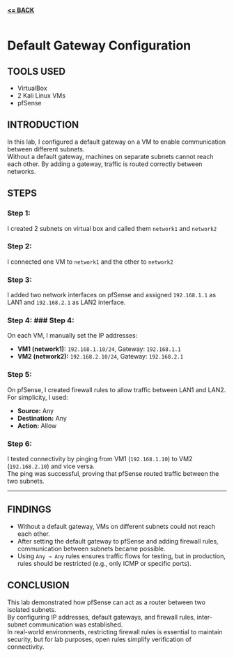 [**<= BACK**](packetsniffing.md)<br><br>
# Default Gateway Configuration

## TOOLS USED
- VirtualBox
- 2 Kali Linux VMs
- pfSense 

## INTRODUCTION
In this lab, I configured a default gateway on a VM to enable communication between different subnets.  
Without a default gateway, machines on separate subnets cannot reach each other. By adding a gateway, traffic is routed correctly between networks.

## STEPS

### Step 1: 
I created 2 subnets on virtual box and called them `network1` and `network2`

### Step 2: 
I connected one VM to `network1` and the other to `network2`

### Step 3: 
I added two network interfaces on pfSense and assigned `192.168.1.1` as LAN1 and `192.168.2.1` as LAN2 interface. 

### Step 4: ### Step 4: 
On each VM, I manually set the IP addresses:
- **VM1 (network1):** `192.168.1.10/24`, Gateway: `192.168.1.1`  
- **VM2 (network2):** `192.168.2.10/24`, Gateway: `192.168.2.1`

### Step 5:  
On pfSense, I created firewall rules to allow traffic between LAN1 and LAN2.  
For simplicity, I used:  
- **Source:** Any  
- **Destination:** Any  
- **Action:** Allow  

### Step 6:  
I tested connectivity by pinging from VM1 (`192.168.1.10`) to VM2 (`192.168.2.10`) and vice versa.  
The ping was successful, proving that pfSense routed traffic between the two subnets.

---

## FINDINGS
- Without a default gateway, VMs on different subnets could not reach each other.  
- After setting the default gateway to pfSense and adding firewall rules, communication between subnets became possible.  
- Using `Any → Any` rules ensures traffic flows for testing, but in production, rules should be restricted (e.g., only ICMP or specific ports).

## CONCLUSION
This lab demonstrated how pfSense can act as a router between two isolated subnets.  
By configuring IP addresses, default gateways, and firewall rules, inter-subnet communication was established.  
In real-world environments, restricting firewall rules is essential to maintain security, but for lab purposes, open rules simplify verification of connectivity.
